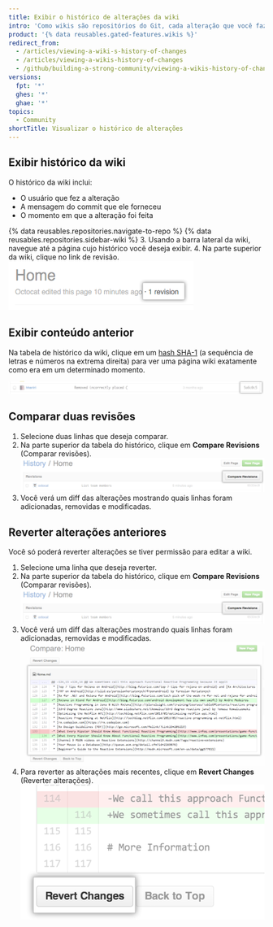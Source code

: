 ```yaml
---
title: Exibir o histórico de alterações da wiki
intro: 'Como wikis são repositórios do Git, cada alteração que você faz é um commit que pode ser exibido.'
product: '{% data reusables.gated-features.wikis %}'
redirect_from:
  - /articles/viewing-a-wiki-s-history-of-changes
  - /articles/viewing-a-wikis-history-of-changes
  - /github/building-a-strong-community/viewing-a-wikis-history-of-changes
versions:
  fpt: '*'
  ghes: '*'
  ghae: '*'
topics:
  - Community
shortTitle: Visualizar o histórico de alterações
---
```


## Exibir histórico da wiki

O histórico da wiki inclui:
- O usuário que fez a alteração
- A mensagem do commit que ele forneceu
- O momento em que a alteração foi feita

{% data reusables.repositories.navigate-to-repo %}
{% data reusables.repositories.sidebar-wiki %}
3. Usando a barra lateral da wiki, navegue até a página cujo histórico você deseja exibir.
4. Na parte superior da wiki, clique no link de revisão. ![Link de revisão da wiki](/assets/images/help/wiki/wiki_revision_link.png)

## Exibir conteúdo anterior

Na tabela de histórico da wiki, clique em um [hash SHA-1](http://en.wikipedia.org/wiki/SHA-1) (a sequência de letras e números na extrema direita) para ver uma página wiki exatamente como era em um determinado momento.

![Número SHA da wiki](/assets/images/help/wiki/wiki_sha_number.png)

## Comparar duas revisões

1. Selecione duas linhas que deseja comparar.
2. Na parte superior da tabela do histórico, clique em **Compare Revisions** (Comparar revisões). ![Botão Compare revisions (Comparar revisões) da wiki](/assets/images/help/wiki/wiki_compare_revisions.png)
3. Você verá um diff das alterações mostrando quais linhas foram adicionadas, removidas e modificadas.

## Reverter alterações anteriores

Você só poderá reverter alterações se tiver permissão para editar a wiki.

1. Selecione uma linha que deseja reverter.
2. Na parte superior da tabela do histórico, clique em **Compare Revisions** (Comparar revisões). ![Botão Compare revisions (Comparar revisões) da wiki](/assets/images/help/wiki/wiki_compare_revisions.png)
3. Você verá um diff das alterações mostrando quais linhas foram adicionadas, removidas e modificadas. ![Diff de revisão da wiki](/assets/images/help/wiki/wiki_revision_diff.png)
4. Para reverter as alterações mais recentes, clique em **Revert Changes** (Reverter alterações). ![Botão Revert changes (Reverter alterações) da wiki](/assets/images/help/wiki/wiki_revert_changes.png)

